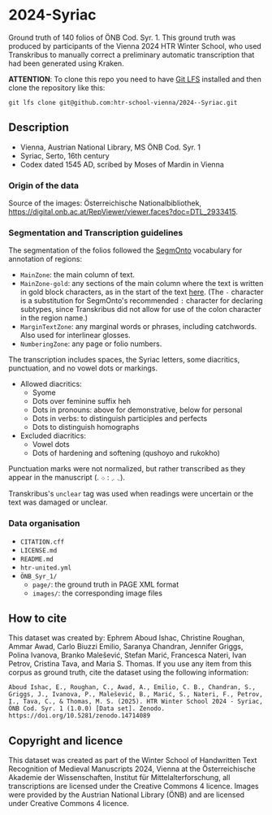 # 2024-Syriac

Ground truth of 140 folios of ÖNB Cod. Syr. 1. This ground truth was produced by participants of the Vienna 2024 HTR Winter School, who used Transkribus to manually correct a preliminary automatic transcription that had been generated using Kraken.

**ATTENTION**: To clone this repo you need to have [Git LFS](https://git-lfs.com/) installed and then clone the repository like this:

```
git lfs clone git@github.com:htr-school-vienna/2024--Syriac.git
```

<!-- Continue editing here -->

## Description

- Vienna, Austrian National Library, MS ÖNB Cod. Syr. 1
- Syriac, Serto, 16th century
- Codex dated 1545 AD, scribed by Moses of Mardin in Vienna

### Origin of the data

Source of the images: Österreichische Nationalbibliothek, https://digital.onb.ac.at/RepViewer/viewer.faces?doc=DTL_2933415.

### Segmentation and Transcription guidelines

The segmentation of the folios followed the [SegmOnto](https://segmonto.github.io/) vocabulary for annotation of regions: 

- `MainZone`: the main column of text.
- `MainZone-gold`: any sections of the main column where the text is written in gold block characters, as in the start of the text [here](https://digital.onb.ac.at/RepViewer/viewer.faces?doc=DTL_2933415&order=16). (The `-` character is a substitution for SegmOnto's recommended `:` character for declaring subtypes, since Transkribus did not allow for use of the colon character in the region name.)
- `MarginTextZone`: any marginal words or phrases, including catchwords. Also used for interlinear glosses.
- `NumberingZone`: any page or folio numbers.

The transcription includes spaces, the Syriac letters, some diacritics, punctuation, and no vowel dots or markings.

- Allowed diacritics:
  - Syome
  - Dots over feminine suffix heh
  - Dots in pronouns: above for demonstrative, below for personal
  - Dots in verbs: to distinguish participles and perfects
  - Dots to distinguish homographs
- Excluded diacritics:
  - Vowel dots
  - Dots of hardening and softening (qushoyo and rukokho)
 
Punctuation marks were not normalized, but rather transcribed as they appear in the manuscript (. ܆ ܇ : ܀).

Transkribus's `unclear` tag was used when readings were uncertain or the text was damaged or unclear.

### Data organisation

- `CITATION.cff`
- `LICENSE.md`
- `README.md`
- `htr-united.yml`
- `ÖNB_Syr_1/`
  - `page/`: the ground truth in PAGE XML format
  - `images/`: the corresponding image files

## How to cite

This dataset was created by: Ephrem Aboud Ishac, Christine Roughan, Ammar Awad, Carlo Biuzzi Emilio, Saranya Chandran, Jennifer Griggs, Polina Ivanova, Branko Malešević, Stefan Marić, Francesca Nateri, Ivan Petrov, Cristina Tava, and Maria S. Thomas. If you use any item from this corpus as ground truth, cite the dataset using the following information:

```
Aboud Ishac, E., Roughan, C., Awad, A., Emilio, C. B., Chandran, S., Griggs, J., Ivanova, P., Malešević, B., Marić, S., Nateri, F., Petrov, I., Tava, C., & Thomas, M. S. (2025). HTR Winter School 2024 - Syriac, ÖNB Cod. Syr. 1 (1.0.0) [Data set]. Zenodo. https://doi.org/10.5281/zenodo.14714089
```

## Copyright and licence
This dataset was created as part of the Winter School of Handwritten Text Recognition of Medieval Manuscripts 2024, Vienna at the Österreichische Akademie der Wissenschaften, Institut für Mittelalterforschung, all transcriptions are licensed under the Creative Commons 4 licence. Images were provided by the Austrian National Library (ÖNB) and are licensed under Creative Commons 4 licence.
